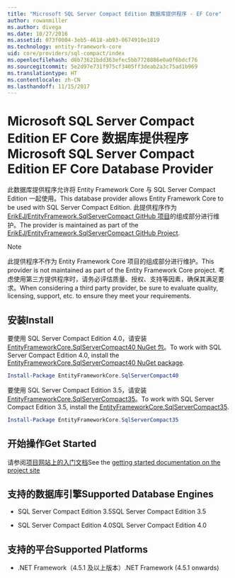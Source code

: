 ```yaml
---
title: "Microsoft SQL Server Compact Edition 数据库提供程序 - EF Core"
author: rowanmiller
ms.author: divega
ms.date: 10/27/2016
ms.assetid: 073f0004-3eb5-4618-ab93-0674910e1819
ms.technology: entity-framework-core
uid: core/providers/sql-compact/index
ms.openlocfilehash: d8b73621bdd363efec5bb7728886e0a0f6bdcf76
ms.sourcegitcommit: 5e2d97e731f975cf3405ff3deab2a3c75ad1b969
ms.translationtype: HT
ms.contentlocale: zh-CN
ms.lasthandoff: 11/15/2017
---
```

# <a name="microsoft-sql-server-compact-edition-ef-core-database-provider"></a><span data-ttu-id="a0a58-102">Microsoft SQL Server Compact Edition EF Core 数据库提供程序</span><span class="sxs-lookup"><span data-stu-id="a0a58-102">Microsoft SQL Server Compact Edition EF Core Database Provider</span></span>

<span data-ttu-id="a0a58-103">此数据库提供程序允许将 Entity Framework Core 与 SQL Server Compact Edition 一起使用。</span><span class="sxs-lookup"><span data-stu-id="a0a58-103">This database provider allows Entity Framework Core to be used with SQL Server Compact Edition.</span></span> <span data-ttu-id="a0a58-104">此提供程序作为 [ErikEJ/EntityFramework.SqlServerCompact GitHub 项目](https://github.com/ErikEJ/EntityFramework.SqlServerCompact)的组成部分进行维护。</span><span class="sxs-lookup"><span data-stu-id="a0a58-104">The provider is maintained as part of the [ErikEJ/EntityFramework.SqlServerCompact GitHub Project](https://github.com/ErikEJ/EntityFramework.SqlServerCompact).</span></span>

> [!NOTE]  
> <span data-ttu-id="a0a58-105">此提供程序不作为 Entity Framework Core 项目的组成部分进行维护。</span><span class="sxs-lookup"><span data-stu-id="a0a58-105">This provider is not maintained as part of the Entity Framework Core project.</span></span> <span data-ttu-id="a0a58-106">考虑使用第三方提供程序时，请务必评估质量、授权、支持等因素，确保其满足要求。</span><span class="sxs-lookup"><span data-stu-id="a0a58-106">When considering a third party provider, be sure to evaluate quality, licensing, support, etc. to ensure they meet your requirements.</span></span>

## <a name="install"></a><span data-ttu-id="a0a58-107">安装</span><span class="sxs-lookup"><span data-stu-id="a0a58-107">Install</span></span>

<span data-ttu-id="a0a58-108">要使用 SQL Server Compact Edition 4.0，请安装 [EntityFrameworkCore.SqlServerCompact40 NuGet 包](https://www.nuget.org/packages/EntityFrameworkCore.SqlServerCompact40)。</span><span class="sxs-lookup"><span data-stu-id="a0a58-108">To work with SQL Server Compact Edition 4.0, install the [EntityFrameworkCore.SqlServerCompact40 NuGet package](https://www.nuget.org/packages/EntityFrameworkCore.SqlServerCompact40).</span></span>

``` powershell
Install-Package EntityFrameworkCore.SqlServerCompact40
```

<span data-ttu-id="a0a58-109">要使用 SQL Server Compact Edition 3.5，请安装 [EntityFrameworkCore.SqlServerCompact35](https://www.nuget.org/packages/EntityFrameworkCore.SqlServerCompact35)。</span><span class="sxs-lookup"><span data-stu-id="a0a58-109">To work with SQL Server Compact Edition 3.5, install the [EntityFrameworkCore.SqlServerCompact35](https://www.nuget.org/packages/EntityFrameworkCore.SqlServerCompact35).</span></span>

``` powershell
Install-Package EntityFrameworkCore.SqlServerCompact35
```

## <a name="get-started"></a><span data-ttu-id="a0a58-110">开始操作</span><span class="sxs-lookup"><span data-stu-id="a0a58-110">Get Started</span></span>

<span data-ttu-id="a0a58-111">请参阅[项目网站上的入门文档](https://github.com/ErikEJ/EntityFramework.SqlServerCompact/wiki/Using-EF-Core-with-SQL-Server-Compact-in-Traditional-.NET-Applications)</span><span class="sxs-lookup"><span data-stu-id="a0a58-111">See the [getting started documentation on the project site](https://github.com/ErikEJ/EntityFramework.SqlServerCompact/wiki/Using-EF-Core-with-SQL-Server-Compact-in-Traditional-.NET-Applications)</span></span>

## <a name="supported-database-engines"></a><span data-ttu-id="a0a58-112">支持的数据库引擎</span><span class="sxs-lookup"><span data-stu-id="a0a58-112">Supported Database Engines</span></span>

* <span data-ttu-id="a0a58-113">SQL Server Compact Edition 3.5</span><span class="sxs-lookup"><span data-stu-id="a0a58-113">SQL Server Compact Edition 3.5</span></span>

* <span data-ttu-id="a0a58-114">SQL Server Compact Edition 4.0</span><span class="sxs-lookup"><span data-stu-id="a0a58-114">SQL Server Compact Edition 4.0</span></span>

## <a name="supported-platforms"></a><span data-ttu-id="a0a58-115">支持的平台</span><span class="sxs-lookup"><span data-stu-id="a0a58-115">Supported Platforms</span></span>

* <span data-ttu-id="a0a58-116">.NET Framework（4.5.1 及以上版本）</span><span class="sxs-lookup"><span data-stu-id="a0a58-116">.NET Framework (4.5.1 onwards)</span></span>
